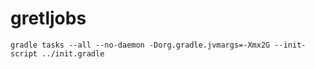 # gretljobs

```
gradle tasks --all --no-daemon -Dorg.gradle.jvmargs=-Xmx2G --init-script ../init.gradle
```